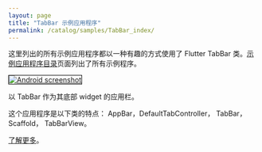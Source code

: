 ```yaml
---
layout: page
title: "TabBar 示例应用程序"
permalink: /catalog/samples/TabBar_index/
---
```


这里列出的所有示例应用程序都以一种有趣的方式使用了 Flutter TabBar 类。<a href="/catalog/samples/">示例应用程序目录</a>页面列出了所有示例程序。

<div class="container-fluid">
  <div class="row" style="margin-bottom: 32px">
    <a href="/catalog/samples/tabbed-app-bar/">
      <div class="col-md-3">
        <img style="border:1px solid #000000" src="https://storage.googleapis.com/flutter-catalog/cb4a54db8fb3726bf4293b9cc5cb12ce16883803/tabbed_app_bar_small.png" alt="Android screenshot" class="img-responsive">
      </div>
   </a>
    <div class="col-md-9">
      <p>
       以 TabBar 作为其底部 widget 的应用栏。
      </p>
      <p>
        这个应用程序是以下类的特点： AppBar，DefaultTabController， TabBar， Scaffold， TabBarView。
      </p>
      <p>
        <a href="/catalog/samples/tabbed-app-bar/">了解更多</a>。
      </p>
    </div>
  </div>

</div>
